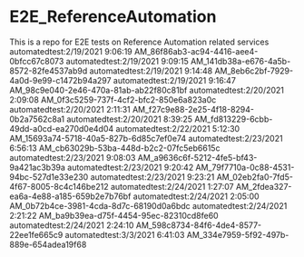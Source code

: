 # E2E_ReferenceAutomation
This is a repo for E2E tests on Reference Automation related services
automatedtest:2/19/2021 9:06:19 AM_86f86ab3-ac94-4416-aee4-0bfcc67c8073
automatedtest:2/19/2021 9:09:15 AM_141db38a-e676-4a5b-8572-82fe4537ab9d
automatedtest:2/19/2021 9:14:48 AM_8eb6c2bf-7929-4a0d-9e99-c1472b94a297
automatedtest:2/19/2021 9:16:47 AM_98c9e040-2e46-470a-81ab-ab22f80c81bf
automatedtest:2/20/2021 2:09:08 AM_0f3c5259-737f-4cf2-bfc2-850e6a823a0c
automatedtest:2/20/2021 2:11:31 AM_f27c9e88-2e25-4f18-8294-0b2a7562c8a1
automatedtest:2/20/2021 8:39:25 AM_fd813229-6cbb-49dd-a0cd-ea270d0e4d04
automatedtest:2/22/2021 5:12:30 AM_15693a74-5718-40a5-827b-6d85c7ef0e74
automatedtest:2/23/2021 6:56:13 AM_cb63029b-53ba-448d-b2c2-07fc5eb6615c
automatedtest:2/23/2021 9:08:03 AM_a9636c6f-5212-4fe5-bf43-9a421ac3b39a
automatedtest:2/23/2021 9:20:42 AM_79f7710a-0c88-4531-94bc-527d1e33e230
automatedtest:2/23/2021 9:23:21 AM_02eb2fa0-7fd5-4f67-8005-8c4c146be212
automatedtest:2/24/2021 1:27:07 AM_2fdea327-ea6a-4e88-a185-659b2e7b76bf
automatedtest:2/24/2021 2:05:00 AM_0b72b4ce-3981-4cda-8d7c-68190d0a6bdc
automatedtest:2/24/2021 2:21:22 AM_ba9b39ea-d75f-4454-95ec-82310cd8fe60
automatedtest:2/24/2021 2:24:10 AM_598c8734-84f6-4de4-8577-22ee1fe665c9
automatedtest:3/3/2021 6:41:03 AM_334e7959-5f92-497b-889e-654adea19f68
